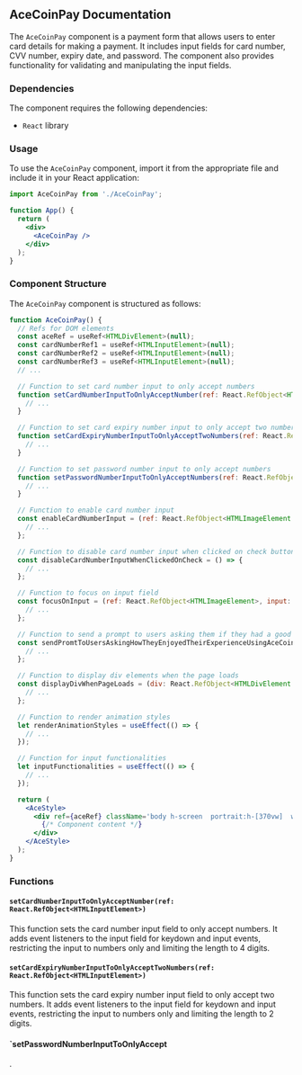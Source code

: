 ## AceCoinPay Documentation

The `AceCoinPay` component is a payment form that allows users to enter card details for making a payment. It includes input fields for card number, CVV number, expiry date, and password. The component also provides functionality for validating and manipulating the input fields.

### Dependencies

The component requires the following dependencies:
- `React` library

### Usage

To use the `AceCoinPay` component, import it from the appropriate file and include it in your React application:

```jsx
import AceCoinPay from './AceCoinPay';

function App() {
  return (
    <div>
      <AceCoinPay />
    </div>
  );
}
```

### Component Structure

The `AceCoinPay` component is structured as follows:

```jsx
function AceCoinPay() {
  // Refs for DOM elements
  const aceRef = useRef<HTMLDivElement>(null);
  const cardNumberRef1 = useRef<HTMLInputElement>(null);
  const cardNumberRef2 = useRef<HTMLInputElement>(null);
  const cardNumberRef3 = useRef<HTMLInputElement>(null);
  // ...

  // Function to set card number input to only accept numbers
  function setCardNumberInputToOnlyAcceptNumber(ref: React.RefObject<HTMLInputElement>) {
    // ...
  }

  // Function to set card expiry number input to only accept two numbers
  function setCardExpiryNumberInputToOnlyAcceptTwoNumbers(ref: React.RefObject<HTMLInputElement>) {
    // ...
  }

  // Function to set password number input to only accept numbers
  function setPasswordNumberInputToOnlyAcceptNumbers(ref: React.RefObject<HTMLInputElement>) {
    // ...
  }

  // Function to enable card number input
  const enableCardNumberInput = (ref: React.RefObject<HTMLImageElement | HTMLSpanElement>) => {
    // ...
  };

  // Function to disable card number input when clicked on check button
  const disableCardNumberInputWhenClickedOnCheck = () => {
    // ...
  };

  // Function to focus on input field
  const focusOnInput = (ref: React.RefObject<HTMLImageElement>, input: React.RefObject<HTMLInputElement>) => {
    // ...
  };

  // Function to send a prompt to users asking them if they had a good experience using AceCoinPay platform or not
  const sendPromtToUsersAskingHowTheyEnjoyedTheirExperienceUsingAceCoinPayPlatform = () => {
    // ...
  };

  // Function to display div elements when the page loads
  const displayDivWhenPageLoads = (div: React.RefObject<HTMLDivElement | HTMLButtonElement | HTMLImageElement>, seconds: number, timeout: number) => {
    // ...
  };

  // Function to render animation styles
  let renderAnimationStyles = useEffect(() => {
    // ...
  });

  // Function for input functionalities
  let inputFunctionalities = useEffect(() => {
    // ...
  });

  return (
    <AceStyle>
      <div ref={aceRef} className='body h-screen  portrait:h-[370vw]  w-screen grid place-items-center'>
        {/* Component content */}
      </div>
    </AceStyle>
  );
}
```

### Functions

#### `setCardNumberInputToOnlyAcceptNumber(ref: React.RefObject<HTMLInputElement>)`

This function sets the card number input field to only accept numbers. It adds event listeners to the input field for keydown and input events, restricting the input to numbers only and limiting the length to 4 digits.

#### `setCardExpiryNumberInputToOnlyAcceptTwoNumbers(ref: React.RefObject<HTMLInputElement>)`

This function sets the card expiry number input field to only accept two numbers. It adds event listeners to the input field for keydown and input events, restricting the input to numbers only and limiting the length to 2 digits.

#### `setPasswordNumberInputToOnlyAccept

.
